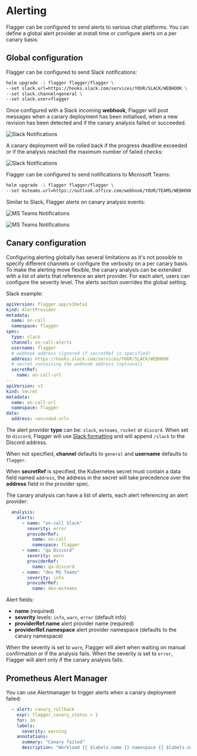 # Alerting

Flagger can be configured to send alerts to various chat platforms. You can define a global alert provider at install time or configure alerts on a per canary basis.

## Global configuration

Flagger can be configured to send Slack notifications:

```bash
helm upgrade -i flagger flagger/flagger \
--set slack.url=https://hooks.slack.com/services/YOUR/SLACK/WEBHOOK \
--set slack.channel=general \
--set slack.user=flagger
```

Once configured with a Slack incoming **webhook**, Flagger will post messages when a canary deployment has been initialised, when a new revision has been detected and if the canary analysis failed or succeeded.

![Slack Notifications](https://raw.githubusercontent.com/fluxcd/flagger/main/docs/screens/slack-canary-notifications.png)

A canary deployment will be rolled back if the progress deadline exceeded or if the analysis reached the maximum number of failed checks:

![Slack Notifications](https://raw.githubusercontent.com/fluxcd/flagger/main/docs/screens/slack-canary-failed.png)

Flagger can be configured to send notifications to Microsoft Teams:

```bash
helm upgrade -i flagger flagger/flagger \
--set msteams.url=https://outlook.office.com/webhook/YOUR/TEAMS/WEBHOOK
```

Similar to Slack, Flagger alerts on canary analysis events:

![MS Teams Notifications](https://raw.githubusercontent.com/fluxcd/flagger/main/docs/screens/flagger-ms-teams-notifications.png)

![MS Teams Notifications](https://raw.githubusercontent.com/fluxcd/flagger/main/docs/screens/flagger-ms-teams-failed.png)

## Canary configuration

Configuring alerting globally has several limitations as it's not possible to specify different channels or configure the verbosity on a per canary basis. To make the alerting move flexible, the canary analysis can be extended with a list of alerts that reference an alert provider. For each alert, users can configure the severity level. The alerts section overrides the global setting.

Slack example:

```yaml
apiVersion: flagger.app/v1beta1
kind: AlertProvider
metadata:
  name: on-call
  namespace: flagger
spec:
  type: slack
  channel: on-call-alerts
  username: flagger
  # webhook address (ignored if secretRef is specified)
  address: https://hooks.slack.com/services/YOUR/SLACK/WEBHOOK
  # secret containing the webhook address (optional)
  secretRef:
    name: on-call-url
---
apiVersion: v1
kind: Secret
metadata:
  name: on-call-url
  namespace: flagger
data:
  address: <encoded-url>
```

The alert provider **type** can be: `slack`, `msteams`, `rocket` or `discord`. When set to `discord`, Flagger will use [Slack formatting](https://birdie0.github.io/discord-webhooks-guide/other/slack_formatting.html) and will append `/slack` to the Discord address.

When not specified, **channel** defaults to `general` and **username** defaults to `flagger`.

When **secretRef** is specified, the Kubernetes secret must contain a data field named `address`, the address in the secret will take precedence over the **address** field in the provider spec.

The canary analysis can have a list of alerts, each alert referencing an alert provider:

```yaml
  analysis:
    alerts:
      - name: "on-call Slack"
        severity: error
        providerRef:
          name: on-call
          namespace: flagger
      - name: "qa Discord"
        severity: warn
        providerRef:
          name: qa-discord
      - name: "dev MS Teams"
        severity: info
        providerRef:
          name: dev-msteams
```

Alert fields:

* **name** \(required\)
* **severity** levels: `info`, `warn`, `error` \(default info\)
* **providerRef.name** alert provider name \(required\)
* **providerRef.namespace** alert provider namespace \(defaults to the canary namespace\)

When the severity is set to `warn`, Flagger will alert when waiting on manual confirmation or if the analysis fails. When the severity is set to `error`, Flagger will alert only if the canary analysis fails.

## Prometheus Alert Manager

You can use Alertmanager to trigger alerts when a canary deployment failed:

```yaml
  - alert: canary_rollback
    expr: flagger_canary_status > 1
    for: 1m
    labels:
      severity: warning
    annotations:
      summary: "Canary failed"
      description: "Workload {{ $labels.name }} namespace {{ $labels.namespace }}"
```

